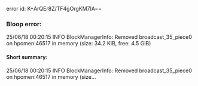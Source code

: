 error id: K+ArQEr8Z/TF4gOrgKM7IA==
### Bloop error:

25/06/18 00:20:15 INFO BlockManagerInfo: Removed broadcast_35_piece0 on hpomen:46517 in memory (size: 34.2 KiB, free: 4.5 GiB)
#### Short summary: 

25/06/18 00:20:15 INFO BlockManagerInfo: Removed broadcast_35_piece0 on hpomen:46517 in memory (size...